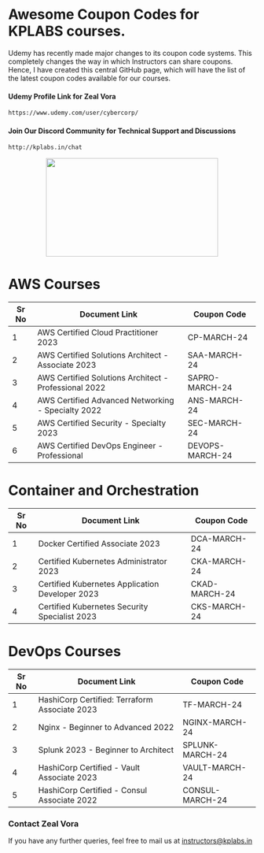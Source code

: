 # Awesome Coupon Codes for KPLABS courses.

Udemy has recently made major changes to its coupon code systems. This completely changes the way in which Instructors can share coupons. Hence, I have created this central GitHub page, which will have the list of the latest coupon codes available for our courses.

#### Udemy Profile Link for Zeal Vora

```sh
https://www.udemy.com/user/cybercorp/
```
#### Join Our Discord Community for Technical Support and Discussions

```sh
http://kplabs.in/chat
```
<p align="center">
  <img width="350" height="200" src="https://i.ibb.co/b3jFkkk/discord-terraform.png">
</p>


# AWS Courses 

| Sr No | Document Link | Coupon Code |
| ------ | ------ | ------ |
| 1 |AWS Certified Cloud Practitioner 2023 | CP-MARCH-24 | 
| 2 |AWS Certified Solutions Architect - Associate  2023| SAA-MARCH-24 |
| 3 |AWS Certified Solutions Architect - Professional 2022 | SAPRO-MARCH-24 |
| 4 |AWS Certified Advanced Networking - Specialty 2022 | ANS-MARCH-24 |
| 5 |AWS Certified Security - Specialty 2023 | SEC-MARCH-24 |
| 6 |AWS Certified DevOps Engineer - Professional | DEVOPS-MARCH-24 |

# Container and Orchestration

| Sr No | Document Link | Coupon Code |
| ------ | ------ | ------ |
| 1 | Docker Certified Associate 2023 | DCA-MARCH-24| 
| 2 | Certified Kubernetes Administrator 2023 | CKA-MARCH-24 | 
| 3 | Certified Kubernetes Application Developer 2023 | CKAD-MARCH-24 | 
| 4 | Certified Kubernetes Security Specialist 2023 | CKS-MARCH-24 | 

# DevOps Courses

| Sr No | Document Link | Coupon Code |
| ------ | ------ | ------ |
| 1 | HashiCorp Certified: Terraform Associate 2023 | TF-MARCH-24 | 
| 2 | Nginx - Beginner to Advanced 2022 | NGINX-MARCH-24 | 
| 3 | Splunk 2023 - Beginner to Architect | SPLUNK-MARCH-24 | 
| 4 | HashiCorp Certified - Vault Associate 2023 | VAULT-MARCH-24 | 
| 5 | HashiCorp Certified - Consul Associate 2022 | CONSUL-MARCH-24	 | 




### Contact Zeal Vora
If you have any further queries, feel free to mail us at instructors@kplabs.in
